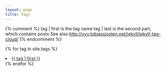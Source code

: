 ```yaml
---
layout: page
title: Tags
---
```


{% comment %}
tag | first is the tag name
tag | last is the second part, which contains posts
See also http://vvv.tobiassjosten.net/jekyll/jekyll-tag-cloud/
{% endcomment %}

{% for tag in site.tags %}
  <li style="font-size: {{ tag | last | size | times: 100 | divided_by: site.tags.size }}%">
    <a href="/tag/{{ tag | first | slugify }}">
      {{ tag | first  }}
    </a>
  </li>
{% endfor %}
